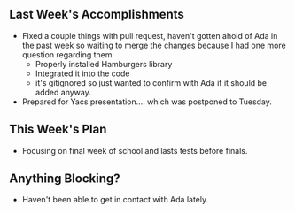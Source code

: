 ## Last Week's Accomplishments

- Fixed a couple things with pull request, haven't gotten ahold of Ada in the past week so waiting to merge the changes because I had one more question regarding them
  - Properly installed Hamburgers library
  - Integrated it into the code
  - it's gitignored so just wanted to confirm with Ada if it should be added anyway.
- Prepared for Yacs presentation.... which was postponed to Tuesday.

## This Week's Plan
- Focusing on final week of school and lasts tests before finals.

## Anything Blocking?
- Haven't been able to get in contact with Ada lately.
